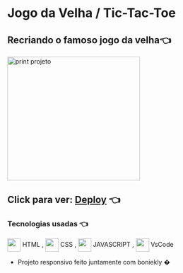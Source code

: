 # Jogo da Velha / Tic-Tac-Toe
[//]: <> (../master/assets/img/print.png) 
## Recriando o famoso jogo da velha👈 

<img alt='print projeto' align="center" height="280" width="300" src="../master/img/print.png">

## Click para ver: <a href='https://joaogabrielz.github.io/jogodavelha/'>Deploy</a> 👈 

### Tecnologias usadas 👈 
<img align="center" height="30" width="30" src="https://cdn.jsdelivr.net/gh/devicons/devicon/icons/html5/html5-original.svg"> HTML , 
<img align="center" height="30" width="30" src="https://cdn.jsdelivr.net/gh/devicons/devicon/icons/css3/css3-original.svg"> CSS , 
<img align="center" height="30" width="30" src="https://cdn.jsdelivr.net/gh/devicons/devicon/icons/javascript/javascript-original.svg"> JAVASCRIPT , 
<img align="center" height="30" width="30" src="https://cdn.jsdelivr.net/gh/devicons/devicon/icons/vscode/vscode-original.svg"> VsCode 
- Projeto responsivo feito juntamente com boniekly �
